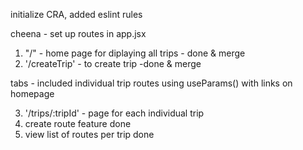 initialize CRA, added eslint rules

cheena - set up routes in app.jsx

1. "/" - home page for diplaying all trips - done & merge
2. '/createTrip' - to create trip -done & merge

tabs - included individual trip routes using useParams() with links on homepage

3. '/trips/:tripId' - page for each individual trip
4. create route feature done
5. view list of routes per trip done
